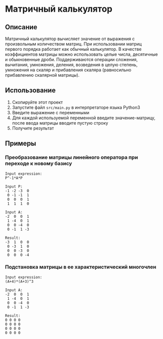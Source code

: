 # Матричный калькулятор
## Описание
Матричный калькулятор вычисляет значение от выражения с произвольным количеством матриц. При использовании матриц первого порядка работает как обычный калькулятор. В качестве коэффициентов матрицы можно использовать целые числа, десятичные и обыкновенные дроби. Поддерживаются операции сложения, вычитания, умножения, деления, возведения в целую степень, умножения на скаляр и прибавления скаляра (равносильно прибавлению скалярной матрицы).
## Использование
1. Скопируйте этот проект
2. Запустите файл `src/main.py` в интерпретаторе языка Python3
3. Введите выражение с переменными
4. Для каждой используемой переменной введите значение-матрицу, после ввода матрицы вводите пустую строку
5. Получите результат
## Примеры
### Преобразование матрицы линейного оператора при переходе к новому базису
~~~
Input expression:
P^-1*A*P

Input P:
-1 -2 -3  0
 0 -1 -1  1
 0  0  0  1
 1  1  1  0

Input A:
-2  0  0  1
 1 -4  0  1
 0  0 -4  0
 0 -1  1 -3

Result:
-3  1  0  0
 0 -3  1  0
 0  0 -3  0
 0  0  0 -4
~~~
### Подстановка матрицы в ее характеристический многочлен
~~~
Input expression:
(A+4)*(A+3)^3

Input A:
-2  0  0  1
 1 -4  0  1
 0  0 -4  0
 0 -1  1 -3

Result:
0 0 0 0
0 0 0 0
0 0 0 0
0 0 0 0
~~~

